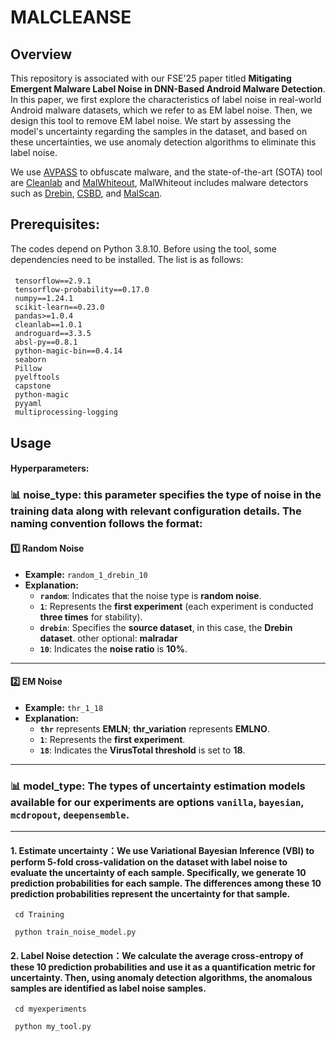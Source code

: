 # MALCLEANSE

## Overview
This repository is associated with our FSE'25 paper titled **Mitigating Emergent Malware Label Noise in DNN-Based Android Malware Detection**.
In this paper, we first explore the characteristics of label noise in real-world Android malware datasets, which we refer to as EM label noise. Then, we design this tool to remove EM label noise. We start by assessing the model's uncertainty regarding the samples in the dataset, and based on these uncertainties, we use anomaly detection algorithms to eliminate this label noise.

We use [AVPASS](https://github.com/sslab-gatech/avpass) to obfuscate malware, and the state-of-the-art (SOTA) tool are [Cleanlab](https://github.com/cleanlab/cleanlab) and [MalWhiteout](https://github.com/MalTools/MalWhiteout), MalWhiteout includes malware detectors such as [Drebin](https://github.com/annamalai-nr/drebin), [CSBD](https://github.com/annamalai-nr/csbd), and [MalScan](https://github.com/malscan-android/MalScan).


## Prerequisites:
The codes depend on Python 3.8.10. Before using the tool, some dependencies need to be installed. The list is as follows:
#### 
     tensorflow==2.9.1
     tensorflow-probability==0.17.0
     numpy==1.24.1
     scikit-learn==0.23.0
     pandas>=1.0.4
     cleanlab==1.0.1
     androguard==3.3.5
     absl-py==0.8.1
     python-magic-bin==0.4.14
     seaborn
     Pillow
     pyelftools
     capstone
     python-magic
     pyyaml
     multiprocessing-logging
     

##  Usage

#### Hyperparameters:
      
      
### 📊 noise_type: this parameter specifies the type of noise in the training data along with relevant configuration details. The naming convention follows the format:

#### 1️⃣ Random Noise

- **Example:** `random_1_drebin_10`
- **Explanation:**
  - **`random`**: Indicates that the noise type is **random noise**.
  - **`1`**: Represents the **first experiment** (each experiment is conducted **three times** for stability).
  - **`drebin`**: Specifies the **source dataset**, in this case, the **Drebin dataset**. other optional: **malradar**
  - **`10`**: Indicates the **noise ratio** is **10%**.

---

#### 2️⃣ EM Noise

- **Example:** `thr_1_18`
- **Explanation:**
  - **`thr`** represents **EMLN**; **thr_variation** represents **EMLNO**.
  - **`1`**: Represents the **first experiment**.
  - **`18`**: Indicates the **VirusTotal threshold** is set to **18**.

---

### 📊 model_type: The types of uncertainty estimation models available for our experiments are options `vanilla`, `bayesian`, `mcdropout`, `deepensemble`.

---
      
     

#### 1. Estimate uncertainty：We use Variational Bayesian Inference (VBI) to perform 5-fold cross-validation on the dataset with label noise to evaluate the uncertainty of each sample. Specifically, we generate 10 prediction probabilities for each sample. The differences among these 10 prediction probabilities represent the uncertainty for that sample.

     cd Training 

     python train_noise_model.py 


#### 2. Label Noise detection：We calculate the average cross-entropy of these 10 prediction probabilities and use it as a quantification metric for uncertainty. Then, using anomaly detection algorithms, the anomalous samples are identified as label noise samples.

     cd myexperiments

     python my_tool.py 


